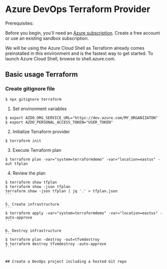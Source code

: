 # Azure DevOps Terraform Provider

Prerequisites:

Before you begin, you'll need an [Azure subscription](https://azure.microsoft.com/en-us/). Create a free account or use an existing sandbox subscription.

We will be using the Azure Cloud Shell as Terraform already comes preinstalled in this environment and is the fastest way to get started. To launch Azure Cloud Shell, browse to shell.azure.com.



## Basic usage Terraform

### Create gitignore file 
```
$ npx gitignore terraform
```

1. Set environment variables
```
$ export AZDO_ORG_SERVICE_URL="https://dev.azure.com/MY_ORGANIZATON"
$ export AZDO_PERSONAL_ACCESS_TOKEN="USER_TOKEN"
```

2. Initialize Terraform provider
```
$ terraform init
```

3. Execute Terraform plan
```
$ terraform plan -var="system=terraformdemo" -var="location=eastus" -out tfplan 
```

4. Review the plan 
````
$ terraform show tfplan
$ terraform show -json tfplan
terraform show -json tfplan | jq '.' > tfplan.json
```

5. Create infrastructure
```
$ terraform apply -var="system=terraformdemo" -var="location=eastus" -auto-approve
```

6. Destroy infrastructure
```
$ terraform plan -destroy -out=tfvmdestroy
$ terraform destroy tfvmdestroy -auto-approve
```


## Create a DevOps project including a hosted Git repo
